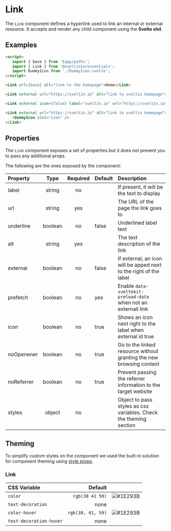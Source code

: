 # Link

The `Link` component defines a hyperlink used to link an internal or external resource. It accepts and render any child component using the **Svelte slot**.

## Examples

```html
<script>
   import { base } from '$app/paths';
   import { Link } from '@sveltinio/essentials';
   import DummyIcon from './DummyIcon.svelte';
</script>

<Link url={base} alt="link to the homepage">Home</Link>

<Link external url="https://sveltin.io" alt="link to sveltin homepage">sveltin</Link>

<Link external icon={false} label="sveltin.io" url="https://sveltin.io" alt="link to sveltin homepage" />

<Link external url="https://sveltin.io" alt="link to sveltin homepage">
   <DummyIcon slot="icon" />
</Link>
```

## Properties

The `Link` component exposes a set of properties but it does not prevent you to pass any additional props.

The following are the ones exposed by the component:

| Property   |  Type   | Required | Default  | Description                                                         |
| :--------- | :-----: | :------: | :------- | :------------------------------------------------------------------ |
| label      | string  |    no    |          | If present, it will be the text to display                          |
| url        | string  |   yes    |          | The URL of the page the link goes to                                |
| underline  | boolean |    no    | false    | Underlined label text                                               |
| alt        | string  |    yes   |          | The text description of the link                                    |
| external   | boolean |    no    | false    | If external, an icon will be apped next to the right of the label   |
| prefetch   | boolean | no       | yes      | Enable `data-sveltekit-preload-data` when not an externali link     |
| icon       | boolean |    no    | true     | Shows an icon next right to the label when external id true         |
| noOpenener | boolean |    no    | true     | Go to the linked resource without granting the new browsing context |
| noReferrer | boolean |    no    | true     | Prevent passing the referrer information to the target website      |
| styles     | object  |    no    |          | Object to pass styles as css variables. Check the theming section   |

## Theming

To simplify custom styles on the component we used the built-in solution for component theming using [style props].

### Link

| CSS Variable            | Default            | |
| :---------------------- | -----------------: | :----------------------------------------------------------: |
| `color`                 | `rgb(30 41 59)`    | ![#1E293B](https://via.placeholder.com/15/1E293B/1E293B.png) |
| `text-decoration`       |       none         | |
| `color-hover`           | `rgb(30, 41, 59)`  | ![#1E293B](https://via.placeholder.com/15/1E293B/1E293B.png) |
| `text-decoration-hover` |       none         | |

[style props]: https://svelte.dev/docs#template-syntax-component-directives---style-props
